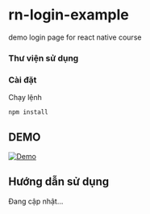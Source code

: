 # rn-login-example
demo login page for react native course

### Thư viện sử dụng

### Cài đặt

Chạy lệnh

```
npm install
```

## DEMO

[![Demo](https://gyazo.com/a8bb9862844ba833d79cced1741fbe76)](https://gyazo.com/a8bb9862844ba833d79cced1741fbe76)

## Hướng dẫn sử dụng

Đang cập nhật...
